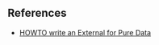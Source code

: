 ## References

* [HOWTO write an External for Pure Data](https://github.com/pure-data/externals-howto)
